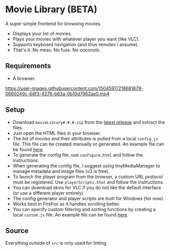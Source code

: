 # Movie Library (BETA)

A super simple frontend for browsing movies.

- Displays your list of movies.
- Plays your movies with whatever player you want (like VLC).
- Supports keyboard navigation (and thus remotes I assume).
- That's it. No mess. No fuss. No coconuts.


## Requirements

- A browser.


https://user-images.githubusercontent.com/1504597/218681879-0660249c-68f3-4276-b63a-0b10d7962ae0.mp4


## Setup

- Download `movieLibrary#.#.#.zip` from the [latest release](https://github.com/yo1dog/movie-library/releases/latest) and extract the files.
- Just open the HTML files in your browser.
- The list of movies and their attributes is pulled from a local `config.js` file. This file can be created manually or generated. An example file can be found [here](./src/config.example.js).
- To generate the config file, use `configure.html` and follow the instructions.
- When generating the config file, I suggest using tinyMediaManager to manage metadata and image files (v3 is free).
- To launch the player program from the browser, a custom URL protocol must be registered. Use `playerScripts.html` and follow the instructions.
- You can download skins for VLC if you do not like the default interface (or use a different player entirely).
- The config generator and player scripts are built for Windows (for now).
- Works best in FireFox as it handles scrolling better.
- You can specify custom filtering and sorting functions by creating a local `custom.js` file. An example file can be found [here](./src/custom.example.js).

## Source

Everything outside of `src` is only used for linting.
